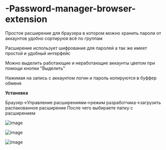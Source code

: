# -Password-manager-browser-extension
Простое расширение для браузера в котором можно хранить пароли от аккаунтов удобно сортируюя всё по группам

Расширение использует шифрование для паролей а так же имеет простой и удобный интерфейс

Можно выделить работающие и неработающие аккаунты цветом при помощи кнопки "Выделить"

Нажимая на запись с аккаунтом логин и пароль копируются в буффер обменя

**Установка**

Браузер->Управление расширениями->режим разработчика->загрузить распакованное расширение
После чего выбираете папку с расширением


![image](https://github.com/user-attachments/assets/28340eec-6afc-4ab9-914c-ad10cc9225fd)

![image](https://github.com/user-attachments/assets/08667086-e6af-4bb5-9726-070d002f05a4)

![image](https://github.com/user-attachments/assets/ba4c2480-9fec-4a7f-9a70-016cb7e1a1d0)

